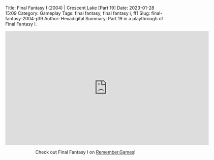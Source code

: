 Title: Final Fantasy I (2004) | Crescent Lake [Part 19]
Date: 2023-01-28 15:09
Category: Gameplay
Tags: final fantasy,  final fantasy i,  ff1
Slug: final-fantasy-2004-p19
Author: Hexadigital
Summary: Part 19 in a playthrough of Final Fantasy I.

<center><iframe src="https://www.youtube.com/embed/xULxrdbg5D4?feature=oembed" allow="accelerometer; autoplay; encrypted-media; gyroscope; picture-in-picture" width="640" height="360" frameborder="0"></iframe>

Check out Final Fantasy I on [Remember.Games](https://remember.games/game/6866/final-fantasy-i-ii-dawn-of-souls/)!</center>